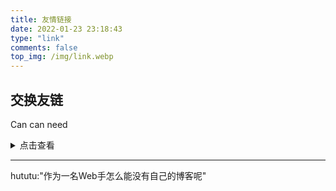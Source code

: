```yaml
---
title: 友情链接
date: 2022-01-23 23:18:43
type: "link"
comments: false
top_img: /img/link.webp
---
```


##  交换友链

Can can need

<details>
<summary>点击查看</summary>

---

没有秘密哦

</details>

---
hututu:"作为一名Web手怎么能没有自己的博客呢"